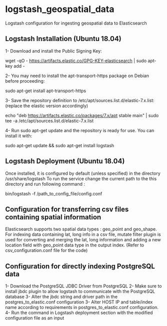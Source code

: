 # logstash_geospatial_data
Logstash configuration for ingesting geospatial data to Elasticsearch 

## Logstash Installation (Ubuntu 18.04)
1- Download and install the Public Signing Key:

wget -qO - https://artifacts.elastic.co/GPG-KEY-elasticsearch | sudo apt-key add -

2- You may need to install the apt-transport-https package on Debian before proceeding:

sudo apt-get install apt-transport-https

3- Save the repository definition to /etc/apt/sources.list.d/elastic-7.x.list: (replace the elastic version accordingly)

echo "deb https://artifacts.elastic.co/packages/7.x/apt stable main" | sudo tee -a /etc/apt/sources.list.d/elastic-7.x.list

4- Run sudo apt-get update and the repository is ready for use. You can install it with:

sudo apt-get update && sudo apt-get install logstash

## Logstash Deployment (Ubuntu 18.04)

 Once installed, it is configured by default (unless specified) in the directory /usr/share/logstash
To run the service change the current path to the this directory and run following command : 

bin/logstash -f /path_to_config_file/config.conf

## Configuration for transferring csv files containing spatial information 

Elasticsearch supports two spatial data types : geo_point and geo_shape.
For indexing data containing lat, long info in a csv file, mutate filter plugin is used  for converting and merging the lat, long information and adding a new location field with geo_point data type in the output index. (Refer to csv_configuration.conf file for the code)  

## Configuration for directly indexing PostgreSQL data 
 
 1- Download the PostgreSQL JDBC Driver from PostgreSQL
 2- Make sure to install jbdc plugin to allow logstash to communicate with the PostgreSQL database
 3- Alter the jbdc string and driver path in the postgres_to_elastic.conf configuration
 3- Alter HOST IP and table/index name according to requirements in postgres_to_elastic.conf configuration.
 4- Run the command in Logstash deployment section with the modified configuration file as an input
